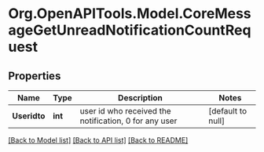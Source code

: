 # Org.OpenAPITools.Model.CoreMessageGetUnreadNotificationCountRequest

## Properties

Name | Type | Description | Notes
------------ | ------------- | ------------- | -------------
**Useridto** | **int** | user id who received the notification, 0 for any user | [default to null]

[[Back to Model list]](../README.md#documentation-for-models) [[Back to API list]](../README.md#documentation-for-api-endpoints) [[Back to README]](../README.md)

